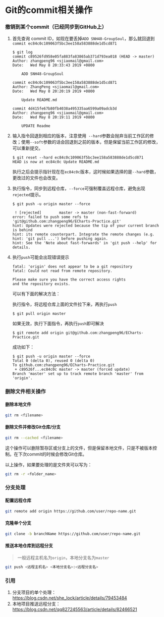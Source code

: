 # Git的commit相关操作



### 撤销到某个commit（已经同步到GitHub上）

1. 首先查询 commit ID，如现在要丢掉`ADD SNH48-GroupSoul`，那么就回退到`commit ec84c0c109063f5bc3ee158a583888de1d5cd871`

   ```
   $ git log
   commit c89526fd958e05fa883fa83865ab371d793ea018 (HEAD -> master)
   Author: zhangpeng96 <sjiaomail@gmail.com>
   Date:   Wed May 8 20:33:43 2019 +0800
   
       ADD SNH48-GroupSoul
   
   commit ec84c0c109063f5bc3ee158a583888de1d5cd871
   Author: ZhangPeng <sjiaomail@gmail.com>
   Date:   Wed May 8 20:20:19 2019 +0800
   
       Update README.md
   
   commit 4d415fe67b80fb4038a495335aa6599a09adcb3d
   Author: zhangpeng96 <sjiaomail@gmail.com>
   Date:   Wed May 8 20:19:11 2019 +0800
   
       UPDATE Readme
   ```

   

2. 输入指令回退到相应的版本，注意使用` --hard`参数会抛弃当前工作区的修改；使用`--soft`参数的话会回退到之前的版本，但是保留当前工作区的修改，可以重新提交。

   ```
   $ git reset --hard ec84c0c109063f5bc3ee158a583888de1d5cd871
   HEAD is now at ec84c0c Update README.md
   ```

   执行之后会提示指针现在在`ec84c0c`版本，这时候如果选择的是`--hard`参数，更改过的文件也会改变。

   

3. 执行指令，同步到远程仓库，`--force`可强制覆盖远程仓库，避免出现`rejected`提示。

   ```
   $ git push -u origin master --force
   ```

   ```
    ! [rejected]        master -> master (non-fast-forward)
   error: failed to push some refs to 'git@github.com:zhangpeng96/ECharts-Practice.git'
   hint: Updates were rejected because the tip of your current branch is behind
   hint: its remote counterpart. Integrate the remote changes (e.g.
   hint: 'git pull ...') before pushing again.
   hint: See the 'Note about fast-forwards' in 'git push --help' for details.
   ```

   

4. 执行`push`可能会出现错误提示

   ```
   fatal: 'origin' does not appear to be a git repository
   fatal: Could not read from remote repository.
   
   Please make sure you have the correct access rights
   and the repository exists.
   ```

   可以有下面的解决方法：

   执行指令，将远程仓库上面的文件拉下来，再执行`push`

   ```
   $ git pull origin master
   ```
   如果无效，执行下面指令，再执行`push`即可解决

   ```
   $ git remote add origin git@github.com:zhangpeng96/ECharts-Practice.git
   ```

   成功如下：

   ```
   $ git push -u origin master --force
   Total 0 (delta 0), reused 0 (delta 0)
   To github.com:zhangpeng96/ECharts-Practice.git
    + c89526f...ec84c0c master -> master (forced update)
   Branch 'master' set up to track remote branch 'master' from 'origin'.
   ```



### 删除文件相关操作

#### 删除本地文件

```bash
git rm <filename>
```

#### 删除文件并修改Git仓库/分支

```bash
git rm --cached <filename>
```

这个操作可以删除暂存区或分支上的文件，但是保留本地文件，只是不被版本控制。在下次commit的时候会修改Git仓库。

以上操作，如果要处理的是文件夹可以写为：

```bash
git rm -r <folder_name>
```



### 分支处理

#### 配置远程仓库

```bash
git remote add origin https://github.com/user/repo-name.git
```

#### 克隆单个分支

```bash
git clone -b branchName https://github.com/user/repo-name.git
```

#### 推送本地仓库到远程分支

>  一般远程主机名为`origin`，本地分支名为`master`

```bash
git push <远程主机名> <本地分支名>:<远程分支名>
```



### 引用

1. 分支项目的单个处理：<https://blog.csdn.net/she_lock/article/details/79453484>
2. 本地项目推送远程分支：<https://blog.csdn.net/qq827245563/article/details/82466521>
